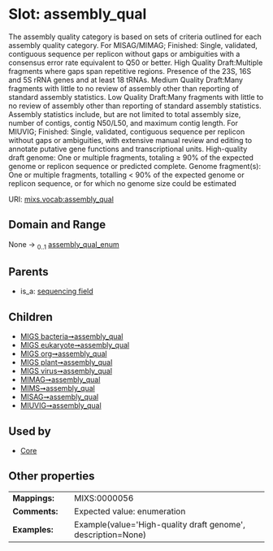 
# Slot: assembly_qual


The assembly quality category is based on sets of criteria outlined for each assembly quality category. For MISAG/MIMAG; Finished: Single, validated, contiguous sequence per replicon without gaps or ambiguities with a consensus error rate equivalent to Q50 or better. High Quality Draft:Multiple fragments where gaps span repetitive regions. Presence of the 23S, 16S and 5S rRNA genes and at least 18 tRNAs. Medium Quality Draft:Many fragments with little to no review of assembly other than reporting of standard assembly statistics. Low Quality Draft:Many fragments with little to no review of assembly other than reporting of standard assembly statistics. Assembly statistics include, but are not limited to total assembly size, number of contigs, contig N50/L50, and maximum contig length. For MIUVIG; Finished: Single, validated, contiguous sequence per replicon without gaps or ambiguities, with extensive manual review and editing to annotate putative gene functions and transcriptional units. High-quality draft genome: One or multiple fragments, totaling ≥ 90% of the expected genome or replicon sequence or predicted complete. Genome fragment(s): One or multiple fragments, totalling < 90% of the expected genome or replicon sequence, or for which no genome size could be estimated

URI: [mixs.vocab:assembly_qual](https://w3id.org/mixs/vocab/assembly_qual)


## Domain and Range

None &#8594;  <sub>0..1</sub> [assembly_qual_enum](assembly_qual_enum.md)

## Parents

 *  is_a: [sequencing field](sequencing_field.md)

## Children

 *  [MIGS bacteria➞assembly_qual](MIGS_bacteria_assembly_qual.md)
 *  [MIGS eukaryote➞assembly_qual](MIGS_eukaryote_assembly_qual.md)
 *  [MIGS org➞assembly_qual](MIGS_org_assembly_qual.md)
 *  [MIGS plant➞assembly_qual](MIGS_plant_assembly_qual.md)
 *  [MIGS virus➞assembly_qual](MIGS_virus_assembly_qual.md)
 *  [MIMAG➞assembly_qual](MIMAG_assembly_qual.md)
 *  [MIMS➞assembly_qual](MIMS_assembly_qual.md)
 *  [MISAG➞assembly_qual](MISAG_assembly_qual.md)
 *  [MIUVIG➞assembly_qual](MIUVIG_assembly_qual.md)

## Used by

 * [Core](Core.md)

## Other properties

|  |  |  |
| --- | --- | --- |
| **Mappings:** | | MIXS:0000056 |
| **Comments:** | | Expected value: enumeration |
| **Examples:** | | Example(value='High-quality draft genome', description=None) |

